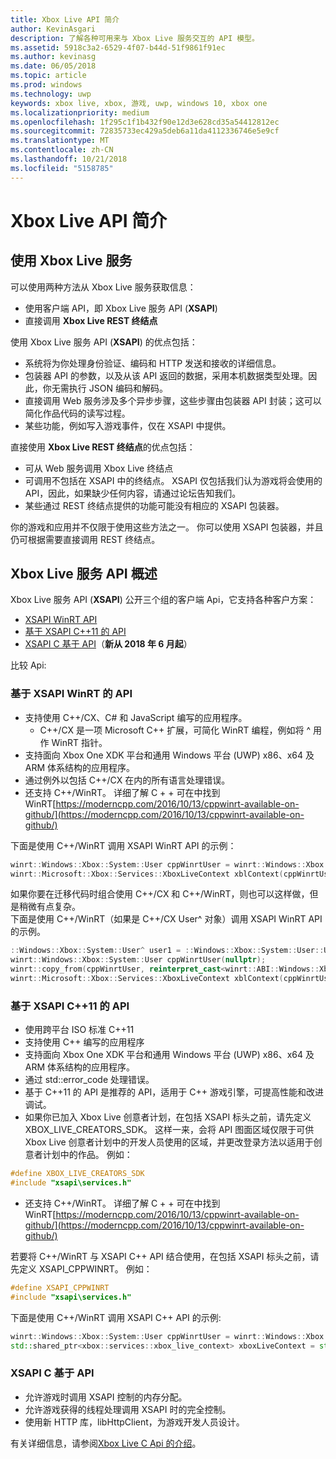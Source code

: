 ```yaml
---
title: Xbox Live API 简介
author: KevinAsgari
description: 了解各种可用来与 Xbox Live 服务交互的 API 模型。
ms.assetid: 5918c3a2-6529-4f07-b44d-51f9861f91ec
ms.author: kevinasg
ms.date: 06/05/2018
ms.topic: article
ms.prod: windows
ms.technology: uwp
keywords: xbox live, xbox, 游戏, uwp, windows 10, xbox one
ms.localizationpriority: medium
ms.openlocfilehash: 1f295c1f1b432f90e12d3e628cd35a54412812ec
ms.sourcegitcommit: 72835733ec429a5deb6a11da4112336746e5e9cf
ms.translationtype: MT
ms.contentlocale: zh-CN
ms.lasthandoff: 10/21/2018
ms.locfileid: "5158785"
---
```

# <a name="introduction-to-xbox-live-apis"></a>Xbox Live API 简介

## <a name="use-xbox-live-services"></a>使用 Xbox Live 服务

可以使用两种方法从 Xbox Live 服务获取信息：

- 使用客户端 API，即 Xbox Live 服务 API (**XSAPI**)
- 直接调用 **Xbox Live REST 终结点**

使用 Xbox Live 服务 API (**XSAPI**) 的优点包括：

- 系统将为你处理身份验证、编码和 HTTP 发送和接收的详细信息。
- 包装器 API 的参数，以及从该 API 返回的数据，采用本机数据类型处理。因此，你无需执行 JSON 编码和解码。
- 直接调用 Web 服务涉及多个异步步骤，这些步骤由包装器 API 封装；这可以简化作品代码的读写过程。
- 某些功能，例如写入游戏事件，仅在 XSAPI 中提供。

直接使用 **Xbox Live REST 终结点**的优点包括：

- 可从 Web 服务调用 Xbox Live 终结点
- 可调用不包括在 XSAPI 中的终结点。  XSAPI 仅包括我们认为游戏将会使用的 API，因此，如果缺少任何内容，请通过论坛告知我们。
- 某些通过 REST 终结点提供的功能可能没有相应的 XSAPI 包装器。

你的游戏和应用并不仅限于使用这些方法之一。 你可以使用 XSAPI 包装器，并且仍可根据需要直接调用 REST 终结点。

## <a name="xbox-live-services-api-overview"></a>Xbox Live 服务 API 概述 ##

Xbox Live 服务 API (**XSAPI**) 公开三个组的客户端 Api，它支持各种客户方案：

- [XSAPI WinRT API](#xsapi-winrt-based-api)
- [基于 XSAPI C++11 的 API](#xsapi-c++11-based-api)
- [XSAPI C 基于 API](#xsapi-c-based-api)（**新从 2018 年 6 月起**）

比较 Api:

### <a name="xsapi-winrt-based-api"></a>基于 XSAPI WinRT 的 API

- 支持使用 C++/CX、C# 和 JavaScript 编写的应用程序。
    - C++/CX 是一项 Microsoft C++ 扩展，可简化 WinRT 编程，例如将 ^ 用作 WinRT 指针。
- 支持面向 Xbox One XDK 平台和通用 Windows 平台 (UWP) x86、x64 及 ARM 体系结构的应用程序。
- 通过例外以包括 C++/CX 在内的所有语言处理错误。
- 还支持 C++/WinRT。  详细了解 C + + 可在中找到 WinRT[https://moderncpp.com/2016/10/13/cppwinrt-available-on-github/](https://moderncpp.com/2016/10/13/cppwinrt-available-on-github/)

下面是使用 C++/WinRT 调用 XSAPI WinRT API 的示例：

```c++
winrt::Windows::Xbox::System::User cppWinrtUser = winrt::Windows::Xbox::System::User::Users().GetAt(0);
winrt::Microsoft::Xbox::Services::XboxLiveContext xblContext(cppWinrtUser);
```

如果你要在迁移代码时组合使用 C++/CX 和 C++/WinRT，则也可以这样做，但是稍微有点复杂。  
下面是使用 C++/WinRT（如果是 C++/CX User^ 对象）调用 XSAPI WinRT API 的示例。

```c++
::Windows::Xbox::System::User^ user1 = ::Windows::Xbox::System::User::Users->GetAt(0);
winrt::Windows::Xbox::System::User cppWinrtUser(nullptr);
winrt::copy_from(cppWinrtUser, reinterpret_cast<winrt::ABI::Windows::Xbox::System::IUser*>(user1));
winrt::Microsoft::Xbox::Services::XboxLiveContext xblContext(cppWinrtUser);
```


### <a name="xsapi-c11-based-api"></a>基于 XSAPI C++11 的 API

- 使用跨平台 ISO 标准 C++11
- 支持使用 C++ 编写的应用程序
- 支持面向 Xbox One XDK 平台和通用 Windows 平台 (UWP) x86、x64 及 ARM 体系结构的应用程序。
- 通过 std::error_code 处理错误。
- 基于 C++11 的 API 是推荐的 API，适用于 C++ 游戏引擎，可提高性能和改进调试。
- 如果你已加入 Xbox Live 创意者计划，在包括 XSAPI 标头之前，请先定义 XBOX_LIVE_CREATORS_SDK。 这样一来，会将 API 图面区域仅限于可供 Xbox Live 创意者计划中的开发人员使用的区域，并更改登录方法以适用于创意者计划中的作品。  例如：

```c++
#define XBOX_LIVE_CREATORS_SDK
#include "xsapi\services.h"
```

- 还支持 C++/WinRT。  详细了解 C + + 可在中找到 WinRT[https://moderncpp.com/2016/10/13/cppwinrt-available-on-github/](https://moderncpp.com/2016/10/13/cppwinrt-available-on-github/)

若要将 C++/WinRT 与 XSAPI C++ API 结合使用，在包括 XSAPI 标头之前，请先定义 XSAPI_CPPWINRT。  例如：

```c++
#define XSAPI_CPPWINRT
#include "xsapi\services.h"
```

下面是使用 C++/WinRT 调用 XSAPI C++ API 的示例:

```c++
winrt::Windows::Xbox::System::User cppWinrtUser = winrt::Windows::Xbox::System::User::Users().GetAt(0);
std::shared_ptr<xbox::services::xbox_live_context> xboxLiveContext = std::make_shared<xbox::services::xbox_live_context>(cppWinrtUser);
```

### <a name="xsapi-c-based-api"></a>XSAPI C 基于 API

- 允许游戏时调用 XSAPI 控制的内存分配。
- 允许游戏获得的线程处理调用 XSAPI 时的完全控制。
- 使用新 HTTP 库，libHttpClient，为游戏开发人员设计。

有关详细信息，请参阅[Xbox Live C Api 的介绍](xsapi-flat-c.md)。
